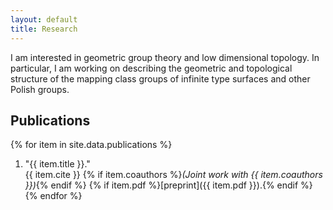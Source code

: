 ```yaml
---
layout: default
title: Research
---
```


I am interested in geometric group theory and low dimensional
topology.  In particular, I am working on describing the geometric
and topological structure of the mapping class groups of infinite
type surfaces and other Polish groups.

## Publications

{% for item in site.data.publications %}
1. "{{ item.title }}." \
{{ item.cite }} {% if item.coauthors %}_(Joint work
with {{ item.coauthors }})_{% endif %} {% if item.pdf %}[preprint]({{
item.pdf }}).{% endif %}
{% endfor %}

